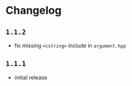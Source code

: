 # Changelog

## `1.1.2`

 - fix missing `<cstring>` include in `argument.hpp`

## `1.1.1`

 - initial release
